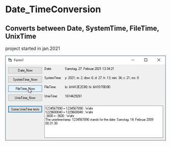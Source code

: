 # Date_TimeConversion
## Converts between Date, SystemTime, FileTime, UnixTime  
project started in jan.2021  

![TimeConversions Image](Resources/TimeConversions.png "TimeConversions Image")